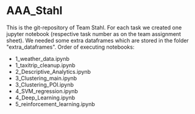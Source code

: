 # AAA_Stahl
This is the git-repository of Team Stahl.
For each task we created one jupyter notebook (respective task number as on the team assignment sheet). 
We needed some extra dataframes which are stored in the folder "extra_dataframes".
Order of executing notebooks: 
* 1_weather_data.ipynb
* 1_taxitrip_cleanup.ipynb
* 2_Descriptive_Analytics.ipynb
* 3_Clustering_main.ipynb
* 3_Clustering_POI.ipynb
* 4_SVM_regression.ipynb
* 4_Deep_Learning.ipynb
* 5_reinforcement_learning.ipynb

